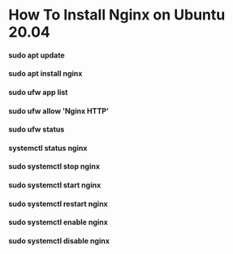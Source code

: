 <h1>How To Install Nginx on Ubuntu 20.04</h1>

<h4>sudo apt update</h4>

<h4>sudo apt install nginx</h4>

<h4>sudo ufw app list</h4>


<h4>sudo ufw allow 'Nginx HTTP'</h4>


<h4>sudo ufw status</h4>

<h4>systemctl status nginx</h4>

<h4>sudo systemctl stop nginx</h4>

<h4>sudo systemctl start nginx</h4>

<h4>sudo systemctl restart nginx</h4>

<h4>sudo systemctl enable nginx</h4>

<h4>sudo systemctl disable nginx</h4>
